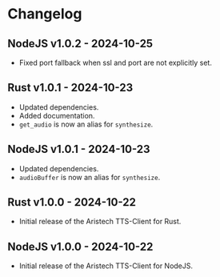 # Changelog

## NodeJS v1.0.2 - 2024-10-25
- Fixed port fallback when ssl and port are not explicitly set.

## Rust v1.0.1 - 2024-10-23
- Updated dependencies.
- Added documentation.
- `get_audio` is now an alias for `synthesize`.

## NodeJS v1.0.1 - 2024-10-23
- Updated dependencies.
- `audioBuffer` is now an alias for `synthesize`.


## Rust v1.0.0 - 2024-10-22
- Initial release of the Aristech TTS-Client for Rust.

## NodeJS v1.0.0 - 2024-10-22
- Initial release of the Aristech TTS-Client for NodeJS.
